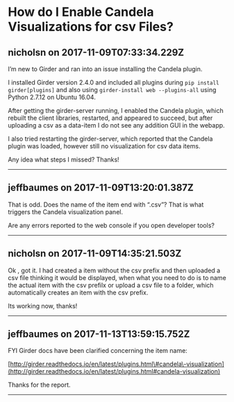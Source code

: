 # How do I Enable Candela Visualizations for csv Files?

## nicholsn on 2017-11-09T07:33:34.229Z

I’m new to Girder and ran into an issue installing the Candela plugin.


I installed Girder version 2\.4\.0 and included all plugins during `pip install girder[plugins]` and also using `girder-install web --plugins-all` using Python 2\.7\.12 on Ubuntu 16\.04\.


After getting the girder\-server running, I enabled the Candela plugin, which rebuilt the client libraries, restarted, and appeared to succeed, but after uploading a csv as a data\-item I do not see any addition GUI in the webapp.


I also tried restarting the girder\-server, which reported that the Candela plugin was loaded, however still no visualization for csv data items.


Any idea what steps I missed? Thanks!


---

## jeffbaumes on 2017-11-09T13:20:01.387Z

That is odd. Does the name of the item end with “.csv”? That is what triggers the Candela visualization panel.


Are any errors reported to the web console if you open developer tools?


---

## nicholsn on 2017-11-09T14:35:21.503Z

Ok , got it. I had created a item without the csv prefix and then uploaded a csv file thinking it would be displayed, when what you need to do is to name the actual item with the csv prefilx or upload a csv file to a folder, which automatically creates an item with the csv prefix.


Its working now, thanks!


---

## jeffbaumes on 2017-11-13T13:59:15.752Z

FYI Girder docs have been clarified concerning the item name:


[http://girder.readthedocs.io/en/latest/plugins.html\#candela\-visualization](http://girder.readthedocs.io/en/latest/plugins.html#candela-visualization)


Thanks for the report.


---

